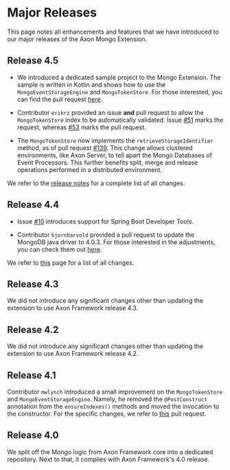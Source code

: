 # Major Releases

This page notes all enhancements and features that we have introduced to our major releases of the Axon Mongo Extension.

## Release 4.5

* We introduced a dedicated sample project to the Mongo Extension.
  The sample is written in Kotlin and shows how to use the `MongoEventStorageEngine` and `MongoTokenStore`.
  For those interested, you can find the pull request [here](https://github.com/AxonFramework/extension-mongo/pull/65).

* Contributor `erikrz` provided an issue **and** pull request to allow the `MongoTokenStore` index to be automatically validated.
  Issue [#51](https://github.com/AxonFramework/extension-mongo/issues/51) marks the request, whereas [#53](https://github.com/AxonFramework/extension-mongo/pull/53) marks the pull request.

* The `MongoTokenStore` now implements the `retrieveStorageIdentifier` method, as of pull request [#139](https://github.com/AxonFramework/extension-mongo/pull/139).
  This change allows clustered environments, like Axon Server, to tell apart the Mongo Databases of Event Processors. 
  This further benefits split, merge and release operations performed in a distributed environment.

We refer to the [release notes](https://github.com/AxonFramework/extension-mongo/releases/tag/axon-mongo-4.5) for a complete list of all changes.

## Release 4.4

* Issue [#10](https://github.com/AxonFramework/extension-mongo/pull/10) introduces support for Spring Boot Developer Tools.

* Contributor `bjornharvold` provided a pull request to update the MongoDB java driver to 4.0.3.
  For those interested in the adjustments, you can check them out [here](https://github.com/AxonFramework/extension-mongo/pull/12).

We refer to [this](https://github.com/AxonFramework/extension-mongo/issues?q=is%3Aclosed+milestone%3A%22Release+4.4%22) page for a list of all changes.

## Release 4.3

We did not introduce any significant changes other than updating the extension to use Axon Framework release 4.3.

## Release 4.2

We did not introduce any significant changes other than updating the extension to use Axon Framework release 4.2.

## Release 4.1

Contributor `mwlynch` introduced a small improvement on the `MongoTokenStore` and `MongoEventStorageEngine`.
Namely, he removed the `@PostConstruct` annotation from the `ensureIndexes()` methods and moved the invocation to the constructor.
For the specific changes, we refer to [this](https://github.com/AxonFramework/extension-mongo/pull/2) pull request.

## Release 4.0

We split off the Mongo logic from Axon Framework core into a dedicated repository.
Next to that, it complies with Axon Framework's 4.0 release.
